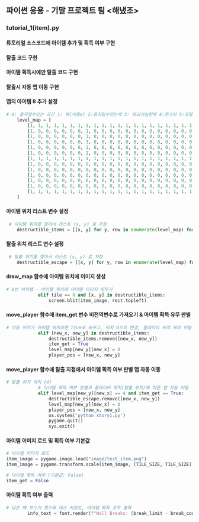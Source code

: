 ## 파이썬 응용 - 기말 프로젝트 팀 <해냈조>
### tutorial_1(item).py
#### 튜토리얼 소스코드에 아이템 추가 및 획득 여부 구현
#### 탈출 코드 구현
#### 아이템 획득시에만 탈출 코드 구현
#### 탈출시 자동 맵 이동 구현

#### 맵의 아이템 8 추가 설정
```python
# 0: 움직일수있는 공간 1: 벽(이동x) 2:움직일수있는벽 3: 파괴가능한벽 4:몬스터 5:포탈 6:블록 놓는 위치 7: 사라지는 블럭 8 : 아이템
    level_map = [
        [1, 1, 1, 1, 1, 1, 1, 1, 1, 1, 1, 1, 1, 1, 1, 1, 1, 1, 1, 1, 1, 1, 1, 1], 
        [1, 0, 0, 0, 0, 0, 0, 1, 0, 0, 0, 0, 0, 0, 0, 0, 0, 0, 0, 0, 0, 0, 0, 1], 
        [1, 0, 0, 0, 0, 0, 0, 1, 0, 0, 0, 0, 0, 0, 0, 0, 0, 0, 0, 0, 0, 0, 0, 1], 
        [1, 0, 0, 0, 0, 0, 0, 3, 0, 0, 0, 0, 0, 0, 0, 0, 8, 0, 0, 0, 0, 0, 0, 1], 
        [1, 0, 0, 0, 0, 0, 0, 1, 0, 0, 0, 0, 0, 0, 0, 0, 0, 0, 0, 0, 0, 0, 0, 1], 
        [1, 0, 0, 0, 0, 0, 0, 1, 0, 0, 0, 0, 0, 0, 0, 0, 0, 0, 0, 0, 0, 0, 4, 1], 
        [1, 1, 1, 1, 1, 1, 1, 1, 1, 1, 1, 1, 1, 1, 1, 1, 1, 1, 1, 1, 1, 1, 1, 1], 
        [1, 0, 0, 0, 0, 0, 0, 0, 0, 0, 0, 0, 0, 0, 0, 0, 0, 0, 0, 0, 0, 0, 0, 1], 
        [1, 0, 0, 0, 0, 0, 0, 0, 0, 0, 0, 0, 0, 0, 0, 0, 0, 0, 0, 0, 0, 0, 0, 1], 
        [1, 0, 0, 0, 0, 0, 0, 0, 0, 0, 0, 0, 0, 0, 0, 0, 0, 0, 0, 0, 0, 0, 0, 1], 
        [1, 0, 0, 0, 0, 0, 0, 0, 0, 0, 0, 0, 0, 0, 0, 0, 0, 0, 0, 0, 0, 0, 0, 1], 
        [1, 0, 0, 0, 0, 0, 0, 0, 0, 0, 0, 0, 0, 0, 0, 0, 0, 0, 0, 0, 0, 0, 0, 1],
        [1, 1, 1, 1, 1, 1, 1, 1, 1, 1, 1, 1, 1, 1, 1, 1, 1, 1, 1, 1, 1, 1, 1, 1]
    ]
```

#### 아이템 위치 리스트 변수 설정
```python
 # 아이템 위치를 찾아서 리스트 (x, y) 로 저장
    destructible_items = [[x, y] for y, row in enumerate(level_map) for x, tile in enumerate(row) if tile == 8]
```

#### 탈출 위치 리스트 변수 설정
```python
 # 탈출 위치를 찾아서 리스트 (x, y) 로 저장
    destructible_escape = [[x, y] for y, row in enumerate(level_map) for x, tile in enumerate(row) if tile == 4]
```

#### draw_map 함수에 아이템 위치에 이미지 생성
```python
# 8번 아이템 - 아이템 위치에 아이템 이미지 띄우기
            elif tile == 8 and [x, y] in destructible_items:
                screen.blit(item_image, rect.topleft)
```

#### move_player 함수에 item_get 변수 비전역변수로 가져오기 & 아이템 획득 유무 판별
```python
# 이동 위치가 아이템 위치라면 True로 바꾸고, 위치 0으로 변경, 플레이어 위치 새로 이동
            elif [new_x, new_y] in destructible_items:
                destructible_items.remove([new_x, new_y])
                item_get = True
                level_map[new_y][new_x] = 0
                player_pos = [new_x, new_y]
```

#### move_player 함수에 탈출 지점에서 아이템 획득 여부 판별 맵 자동 이동
```python
# 탈출 위치 처리 (4)
            # 아이템 획득 여부 판별과 플레이어 위치(탈출 위치)에 따른 맵 자동 이동
            elif level_map[new_y][new_x] == 4 and item_get == True:
                destructible_escape.remove([new_x, new_y])
                level_map[new_y][new_x] = 0
                player_pos = [new_x, new_y]
                os.system('python story1.py')
                pygame.quit()
                sys.exit()
```

#### 아이템 이미지 로드 및 획득 여부 기본값
```python
# 아이템 이미지 로드
item_image = pygame.image.load("image/test_item.png")
item_image = pygame.transform.scale(item_image, (TILE_SIZE, TILE_SIZE))  # 타일 크기에 맞게 조정

# 아이템 획득 여부 (기본값: False)
item_get = False
```

####  아이템 획득 여부 출력
```python
# 남은 벽 부수기 횟수와 데스 카운트, 아이템 획득 유무 출력
        info_text = font.render(f"Wall Breaks: {break_limit - break_count} | Death: {death_count}  | Acquire item : {item_get}", True, BLACK))
```
